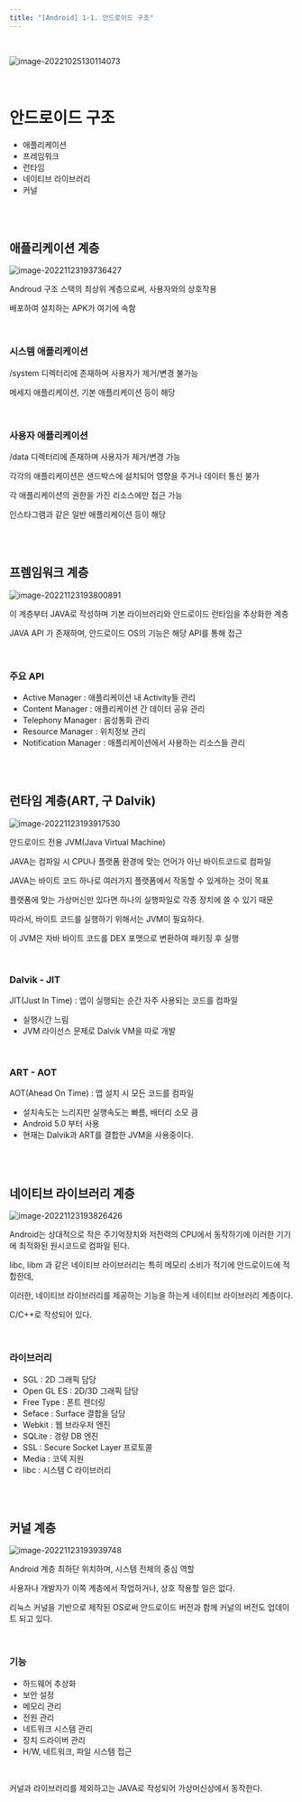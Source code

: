 ```yaml
---
title: "[Android] 1-1. 안드로이드 구조"
---
```


<br>

![image-20221025130114073](https://raw.githubusercontent.com/EONION-TH3DB/image_repo/main/img2/image-20221025130114073.png)

<br>

# 안드로이드 구조

- 애플리케이션
- 프레임워크
- 런타임
- 네이티브 라이브러리
- 커널

<br><br>

## 애플리케이션 계층

![image-20221123193736427](https://raw.githubusercontent.com/EONION-TH3DB/image_repo/main/img2/image-20221123193736427.png)

Androud 구조 스택의 최상위 계층으로써, 사용자와의 상호작용

배포하여 설치하는 APK가 여기에 속함

<br>

### 시스템 애플리케이션

/system 디렉터리에 존재하며 사용자가 제거/변경 불가능

메세지 애플리케이션, 기본 애플리케이션 등이 해당

<br>

### 사용자 애플리케이션

/data 디렉터리에 존재하며 사용자가 제거/변경 가능

각각의 애플리케이션은 샌드박스에 설치되어 영향을 주거나 데이터 통신 불가

각 애플리케이션의 권한을 가진 리소스에만 접근 가능

인스타그램과 같은 일반 애플리케이션 등이 해당

<br><br>

## 프렘임워크 계층

![image-20221123193800891](https://raw.githubusercontent.com/EONION-TH3DB/image_repo/main/img2/image-20221123193800891.png)

이 계층부터 JAVA로 작성하며 기본 라이브러리와 안드로이드 런타임을 추상화한 계층

JAVA API 가 존재하며, 안드로이드 OS의 기능은 해당 API를 통해 접근

<br>

### 주요 API

- Active Manager : 애플리케이션 내 Activity들 관리
- Content Manager : 애플리케이션 간 데이터 공유 관리
- Telephony Manager : 음성통화 관리
- Resource Manager : 위치정보 관리
- Notification Manager : 애플리케이션에서 사용하는 리소스들 관리

<br><br>

## 런타임 계층(ART, 구 Dalvik)

![image-20221123193917530](https://raw.githubusercontent.com/EONION-TH3DB/image_repo/main/img2/image-20221123193917530.png)

안드로이드 전용 JVM(Java Virtual Machine)

JAVA는 컴파일 시 CPU나 플랫폼 환경에 맞는 언어가 아닌 바이트코드로 컴파일

JAVA는 바이트 코드 하나로 여러가지 플랫폼에서 작동할 수 있게하는 것이 목표

플랫폼에 맞는 가상머신만 있다면 하나의 실행파일로 각종 장치에 쓸 수 있기 때문

따라서, 바이트 코드를 실행하기 위해서는 JVM이 필요하다.

이 JVM은 자바 바이트 코드를 DEX 포맷으로 변환하여 패키징 후 실행

<br>

### Dalvik - JIT

JIT(Just In Time) : 앱이 실행되는 순간 자주 사용되는 코드를 컴파일

- 실행시간 느림
- JVM 라이선스 문제로 Dalvik VM을 따로 개발

<br>

### ART - AOT

AOT(Ahead On Time) : 앱 설치 시 모든 코드를 컴파일

- 설치속도는 느리지만 실행속도는 빠름, 배터리 소모 큼
- Android 5.0 부터 사용
- 현재는 Dalvik과 ART를 결합한 JVM을 사용중이다.

<br><br>

## 네이티브 라이브러리 계층

![image-20221123193826426](https://raw.githubusercontent.com/EONION-TH3DB/image_repo/main/img2/image-20221123193826426.png)

Android는 상대적으로 작은 주기억장치와 저전력의 CPU에서 동작하기에 이러한 기기에 최적화된 원시코드로 컴파일 된다.

libc, libm 과 같은 네이티브 라이브러리는 특히 메모리 소비가 적기에 안드로이드에 적합한데,

이러한, 네이티브 라이브러리를 제공하는 기능을 하는게 네이티브 라이브러리 계층이다.

C/C++로 작성되어 있다.

<br>

### 라이브러리

- SGL : 2D 그래픽 담당
- Open GL ES : 2D/3D 그래픽 담당
- Free Type : 폰트 렌더링
- Seface : Surface 결합을 담당
- Webkit : 웹 브라우저 엔진
- SQLite : 경량 DB 엔진
- SSL : Secure Socket Layer 프로토콜
- Media : 코덱 지원
- libc : 시스템 C 라이브러리

<br><br>

## 커널 계층

![image-20221123193939748](https://raw.githubusercontent.com/EONION-TH3DB/image_repo/main/img2/image-20221123193939748.png)

Android 계층 최하단 위치하며, 시스템 전체의 중심 역할

사용자나 개발자가 이쪽 계층에서 작업하거나, 상호 작용할 일은 없다.

리눅스 커널을 기반으로 제작된 OS로써 안드로이드 버전과 함께 커널의 버전도 업데이트 되고 있다.

<br>

### 기능

- 하드웨어 추상화
- 보안 설정
- 메모리 관리
- 전원 관리
- 네트워크 시스템 관리
- 장치 드라이버 관리
- H/W, 네트워크, 파일 시스템 접근

<br>

커널과 라이브러리를 제외하고는 JAVA로 작성되어 가상머신상에서 동작한다.